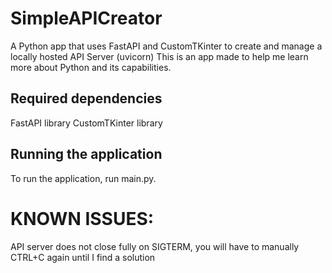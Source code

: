 # SimpleAPICreator

 A Python app that uses FastAPI and CustomTKinter to create and manage a locally hosted API Server (uvicorn)
 This is an app made to help me learn more about Python and its capabilities.

## Required dependencies

FastAPI library
CustomTKinter library

## Running the application

To run the application, run main.py.

# KNOWN ISSUES:

API server does not close fully on SIGTERM, you will have to manually CTRL+C again until I find a solution
